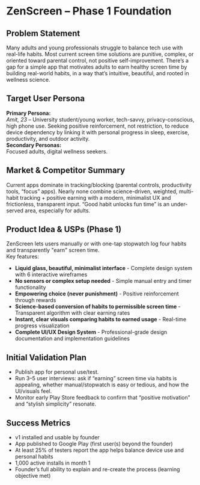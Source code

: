 # ZenScreen – Phase 1 Foundation

## Problem Statement
Many adults and young professionals struggle to balance tech use with real-life habits. Most current screen time solutions are punitive, complex, or oriented toward parental control, not positive self-improvement. There’s a gap for a simple app that motivates adults to earn healthy screen time by building real-world habits, in a way that’s intuitive, beautiful, and rooted in wellness science.

## Target User Persona
**Primary Persona:**  
*Amit, 23* – University student/young worker, tech-savvy, privacy-conscious, high phone use. Seeking positive reinforcement, not restriction, to reduce device dependency by linking it with personal progress in sleep, exercise, productivity, and outdoor activity.  
**Secondary Personas:**  
Focused adults, digital wellness seekers.

## Market & Competitor Summary
Current apps dominate in tracking/blocking (parental controls, productivity tools, “focus” apps). Nearly none combine science-driven, weighted, multi-habit tracking + positive earning with a modern, minimalist UX and frictionless, transparent input. “Good habit unlocks fun time” is an under-served area, especially for adults.

## Product Idea & USPs (Phase 1)
ZenScreen lets users manually or with one-tap stopwatch log four habits and transparently "earn" screen time.  
Key features:
- **Liquid glass, beautiful, minimalist interface** - Complete design system with 6 interactive wireframes
- **No sensors or complex setup needed** - Simple manual entry and timer functionality
- **Empowering choice (never punishment)** - Positive reinforcement through rewards
- **Science-based conversion of habits to permissible screen time** - Transparent algorithm with clear earning rates
- **Instant, clear visuals comparing habits to earned usage** - Real-time progress visualization
- **Complete UI/UX Design System** - Professional-grade design documentation and implementation guidelines

## Initial Validation Plan
- Publish app for personal use/test.
- Run 3–5 user interviews: ask if “earning” screen time via habits is appealing, whether manual/stopwatch is easy or tedious, and how the UI/visuals feel.
- Monitor early Play Store feedback to confirm that “positive motivation” and “stylish simplicity” resonate.

## Success Metrics
- v1 installed and usable by founder
- App published to Google Play (first user(s) beyond the founder)
- At least 25% of testers report the app helps balance device use and personal habits
- 1,000 active installs in month 1
- Founder’s full ability to explain and re-create the process (learning objective met)
